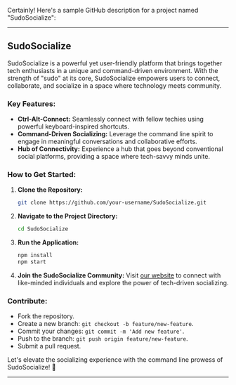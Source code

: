 Certainly! Here's a sample GitHub description for a project named "SudoSocialize":

---

## SudoSocialize

SudoSocialize is a powerful yet user-friendly platform that brings together tech enthusiasts in a unique and command-driven environment. With the strength of "sudo" at its core, SudoSocialize empowers users to connect, collaborate, and socialize in a space where technology meets community.

### Key Features:

- **Ctrl-Alt-Connect:** Seamlessly connect with fellow techies using powerful keyboard-inspired shortcuts.
- **Command-Driven Socializing:** Leverage the command line spirit to engage in meaningful conversations and collaborative efforts.
- **Hub of Connectivity:** Experience a hub that goes beyond conventional social platforms, providing a space where tech-savvy minds unite.

### How to Get Started:

1. **Clone the Repository:**
   ```bash
   git clone https://github.com/your-username/SudoSocialize.git
   ```

2. **Navigate to the Project Directory:**
   ```bash
   cd SudoSocialize
   ```

3. **Run the Application:**
   ```bash
   npm install
   npm start
   ```

4. **Join the SudoSocialize Community:**
   Visit [our website](https://www.sudosocialize.com) to connect with like-minded individuals and explore the power of tech-driven socializing.

### Contribute:

- Fork the repository.
- Create a new branch: `git checkout -b feature/new-feature`.
- Commit your changes: `git commit -m 'Add new feature'`.
- Push to the branch: `git push origin feature/new-feature`.
- Submit a pull request.

Let's elevate the socializing experience with the command line prowess of SudoSocialize! 🚀

---

